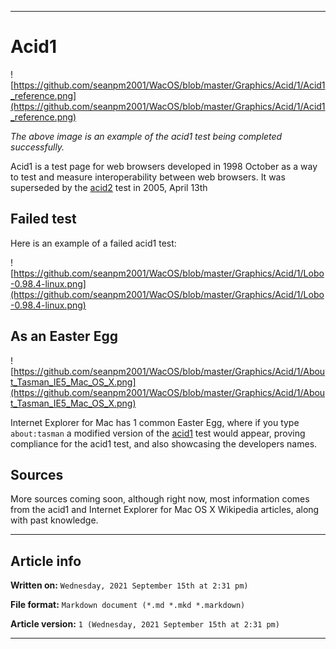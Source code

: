 
***

# Acid1

![https://github.com/seanpm2001/WacOS/blob/master/Graphics/Acid/1/Acid1_reference.png](https://github.com/seanpm2001/WacOS/blob/master/Graphics/Acid/1/Acid1_reference.png)

_The above image is an example of the acid1 test being completed successfully._

Acid1 is a test page for web browsers developed in 1998 October as a way to test and measure interoperability between web browsers. It was superseded by the [acid2](https://github.com/seanpm2001/WacOS/wiki/acid2) test in 2005, April 13th

## Failed test

Here is an example of a failed acid1 test:

![https://github.com/seanpm2001/WacOS/blob/master/Graphics/Acid/1/Lobo-0.98.4-linux.png](https://github.com/seanpm2001/WacOS/blob/master/Graphics/Acid/1/Lobo-0.98.4-linux.png)

## As an Easter Egg

![https://github.com/seanpm2001/WacOS/blob/master/Graphics/Acid/1/About_Tasman_IE5_Mac_OS_X.png](https://github.com/seanpm2001/WacOS/blob/master/Graphics/Acid/1/About_Tasman_IE5_Mac_OS_X.png)

Internet Explorer for Mac has 1 common Easter Egg, where if you type `about:tasman` a modified version of the [acid1](https://github.com/seanpm2001/WacOS/wiki/acid1) test would appear, proving compliance for the acid1 test, and also showcasing the developers names.


## Sources

More sources coming soon, although right now, most information comes from the acid1 and Internet Explorer for Mac OS X Wikipedia articles, along with past knowledge.

***

## Article info

**Written on:** `Wednesday, 2021 September 15th at 2:31 pm)`

**File format:** `Markdown document (*.md *.mkd *.markdown)`

**Article version:** `1 (Wednesday, 2021 September 15th at 2:31 pm)`

***

